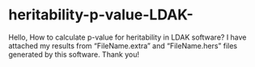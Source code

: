 # heritability-p-value-LDAK-
Hello, How to calculate p-value for heritability in LDAK software? I have attached my results from “FileName.extra” and “FileName.hers” files generated by this software. Thank you!
